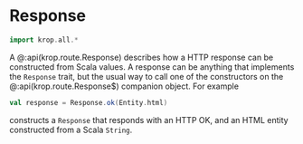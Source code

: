 # Response

```scala mdoc:invisible
import krop.all.*
```

A @:api(krop.route.Response) describes how a HTTP response can be constructed from Scala values. A response can be anything that implements the `Response` trait, but the usual way to call one of the constructors on the @:api(krop.route.Response$) companion object. For example

```scala mdoc:silent
val response = Response.ok(Entity.html)
```

constructs a `Response` that responds with an HTTP OK, and an HTML entity constructed from a Scala `String`.
